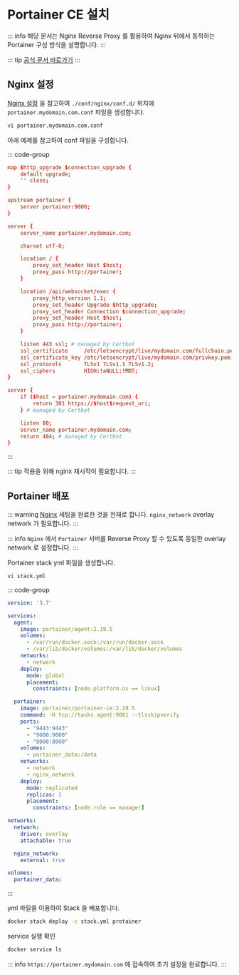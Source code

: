 # Portainer CE 설치

::: info
해당 문서는 Nginx Reverse Proxy 를 활용하여 Nginx 뒤에서 동작하는 Portainer 구성 방식을 설명합니다.
:::

::: tip
[공식 문서 바로가기](https://docs.portainer.io/start/install-ce/server/swarm/linux)
:::

## Nginx 설정
[Nginx 설정](./nginx.md#directory-structure) 을 참고하여 `./conf/nginx/conf.d/` 위치에 `portainer.mydomain.com.conf` 파일을 생성합니다.

``` bash
vi portainer.mydomain.com.conf
```

아래 예제를 참고하여 conf 파일을 구성합니다.

::: code-group
``` conf [portainer.mydomain.com.conf]
map $http_upgrade $connection_upgrade {
    default upgrade;
    '' close;
}

upstream portainer {
    server portainer:9000;
}

server {
    server_name portainer.mydomain.com;

    charset utf-8;

    location / {
        proxy_set_header Host $host;
        proxy_pass http://portainer;
    }

    location /api/websocket/exec {
        proxy_http_version 1.1;
        proxy_set_header Upgrade $http_upgrade;
        proxy_set_header Connection $connection_upgrade;
        proxy_set_header Host $host;
        proxy_pass http://portainer;
    }

    listen 443 ssl; # managed by Certbot
    ssl_certificate     /etc/letsencrypt/live/mydomain.com/fullchain.pem; # managed by Certbot
    ssl_certificate_key /etc/letsencrypt/live/mydomain.com/privkey.pem; # managed by Certbot
    ssl_protocols       TLSv1 TLSv1.1 TLSv1.2;
    ssl_ciphers         HIGH:!aNULL:!MD5;
}

server {
    if ($host = portainer.mydomain.com) {
        return 301 https://$host$request_uri;
    } # managed by Certbot

    listen 80;
    server_name portainer.mydomain.com;
    return 404; # managed by Certbot
}
```
:::

::: tip
적용을 위해 nginx 재시작이 필요합니다.
:::

## Portainer 배포

::: warning
[Nginx](./nginx.md) 세팅을 완료한 것을 전재로 합니다. `nginx_network` overlay network 가 필요합니다.
:::

::: info
`Nginx` 에서 `Portainer` 서버를 Reverse Proxy 할 수 있도록 동일한 overlay network 로 설정합니다.
:::

Portainer stack yml 파일을 생성합니다.

``` bash
vi stack.yml
```

::: code-group
``` yml [stack.yml]
version: '3.7'

services:
  agent:
    image: portainer/agent:2.19.5
    volumes:
      - /var/run/docker.sock:/var/run/docker.sock
      - /var/lib/docker/volumes:/var/lib/docker/volumes
    networks:
      - network
    deploy:
      mode: global
      placement:
        constraints: [node.platform.os == linux]

  portainer:
    image: portainer/portainer-ce:2.19.5
    command: -H tcp://tasks.agent:9001 --tlsskipverify
    ports:
      - "9443:9443"
      - "9000:9000"
      - "8000:8000"
    volumes:
      - portainer_data:/data
    networks:
      - network
      - nginx_network
    deploy:
      mode: replicated
      replicas: 1
      placement:
        constraints: [node.role == manager]

networks:
  network:
    driver: overlay
    attachable: true

  nginx_network:
    external: true

volumes:
  portainer_data:
```
:::

yml 파일을 이용하여 Stack 을 배포합니다.
``` bash
docker stack deploy -c stack.yml protainer
```

service 실행 확인
``` bash
docker service ls
```

::: info
`https://portainer.mydomain.com` 에 접속하여 초기 설정을 완료합니다.
:::